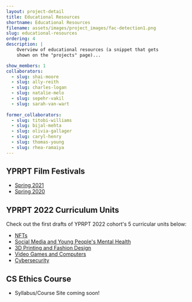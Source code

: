 ```yaml
---
layout: project-detail
title: Educational Resources
shortname: Educational Resources
filename: assets/images/project_images/fac-detection1.png
slug: educational-resources
ordering: 4
description: |
    Overview of educational resources (a snippet that gets
    shown on the "projects" page)...

show_members: 1
collaborators:
  - slug: shai-moore
  - slug: ally-reith
  - slug: charles-logan
  - slug: natalie-melo
  - slug: sepehr-vakil
  - slug: sarah-van-wart
  
former_collaborators:
  - slug: titobi-williams
  - slug: bijal-mehta
  - slug: olivia-gallager
  - slug: caryl-henry
  - slug: thomas-young
  - slug: rhea-ramaiya
---
```


## YPRPT Film Festivals
* [Spring 2021](/pages/yprpt-film-festival-2021/home.html)
* <a href="https://vimeo.com/showcase/7260847" target="_blank">Spring 2020</a>

## YPRPT 2022 Curriculum Units
Check out the first drafts of YPRPT 2022 cohort's 5 curricular units below:
* <a href = "https://docs.google.com/document/d/e/2PACX-1vShJ1lAyzibi5TrlC5tMopMOlEuf3PRccE-P-QivWa5y8G4dKqpSfDV7a9HlCWNauduPpTLnS9vj7_c/pub" target="_blank">NFTs</a>
* <a href = "https://docs.google.com/document/d/e/2PACX-1vR31xRArHC5o2AT5Vke4rE07JG_4kwZSzBf_Ck7rW54KU8R3ZznQCc0EtX2JPUAQQCeemxEsN7noUiR/pub" target="_blank">Social Media and Young People's Mental Health</a>
* <a href = "https://docs.google.com/document/d/e/2PACX-1vSkC4WpBO-7k4FtdBYC6zCpKTlrnMIb5tZapf5z2WI18z-fmrXkurjpyoE8JsnetSPuB8ZnDiTZlRXl/pub" target="_blank">3D Printing and Fashion Design</a>
* <a href = "https://docs.google.com/document/d/e/2PACX-1vSplvJLCfY3XtqZM81xkPXkMIC2EeXPpHXOdjW-kIWI-BhDvRCckb8rkqveFxsxS6hZ-3khWIRuLv-C/pub" target="_blank">Video Games and Computers</a>
* <a href = "https://docs.google.com/document/d/e/2PACX-1vTRjThuZ_Tyo9WmyD5EJX94IaHvF_wzM1-HNnrSfuMTlc51WHcbNUeiKcjzN4sGrrUBvREOV9C2rSYw/pub" target="_blank">Cybersecurity</a>

## CS Ethics Course
* Syllabus/Course Site coming soon!
